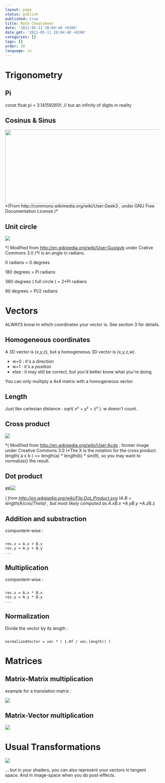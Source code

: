 ```yaml
---
layout: page
status: publish
published: true
title: Math Cheatsheet
date: '2011-05-11 20:04:48 +0200'
date_gmt: '2011-05-11 20:04:48 +0200'
categories: []
tags: []
order: 20
language: cn
---
```


# Trigonometry


## Pi

const float pi = 3.14159265f; // but an infinity of digits in reality

## Cosinus & Sinus

<img class="alignnone" title="Sine_cosine_one_period" src="http://upload.wikimedia.org/wikipedia/commons/thumb/7/71/Sine_cosine_one_period.svg/600px-Sine_cosine_one_period.svg.png" alt="" width="600" height="240" />
*(From http://commons.wikimedia.org/wiki/User:Geek3 , under GNU Free Documentation License )*

## Unit circle

![]({{site.baseurl}}/assets/images/math-cheatsheet/UnitCircle.png)

*( Modified from http://en.wikipedia.org/wiki/User:Gustavb under Crative Commons 3.0 )*t is an angle in radians.

0 radians = 0 degrees

180 degrees = Pi radians

360 degrees ( full circle ) = 2*Pi radians

90 degrees = Pi/2 radians

# Vectors

ALWAYS know in which coordinates your vector is. See section 3 for details.

## Homogeneous coordinates

A 3D vector is (x,y,z), but a homogeneous 3D vector is (x,y,z,w).

* w=0 : it's a direction
* w=1 : it's a position
* else : it may still be correct, but you'd better know what you're doing.

You can only multiply a 4x4 matrix with a homogeneous vector.

## Length

Just like cartesian distance : sqrt( x&sup2; + y&sup2; + z&sup2; ). w doesn't count.

## Cross product

![]({{site.baseurl}}/assets/images/math-cheatsheet/Right_hand_rule_cross_product.png)

*( Modified from http://en.wikipedia.org/wiki/User:Acdx , former image under Creative Commons 3.0 )*The X is the notation for the cross product. length( a x b ) == length(a) * length(b) * sin(&theta;), so you may want to normalize() the result.

## Dot product


##![]({{site.baseurl}}/assets/images/math-cheatsheet/DotProduct.png)


*( from http://en.wikipedia.org/wiki/File:Dot_Product.svg )*A.B = length(A)*cos(Theta) , but most likely computed as A.x*B.x +A.y*B.y +A.z*B.z

## Addition and substraction

compontent-wise :
```

res.x = A.x + B.x
res.y = A.y + B.y
...
```

## Multiplication

compontent-wise :
```

res.x = A.x * B.x
res.y = A.y * B.y
...
```

## Normalization

Divide the vector by its length :
```

normalizedVector = vec * ( 1.0f / vec.length() )
```

# Matrices


## Matrix-Matrix multiplication

example for a translation matrix :

![]({{site.baseurl}}/assets/images/math-cheatsheet/translationExamplePosition1.png)


 

## Matrix-Vector multiplication

![]({{site.baseurl}}/assets/images/math-cheatsheet/MatrixXVect.gif)


# Usual Transformations

![]({{site.baseurl}}/assets/images/math-cheatsheet/MVP.png)


... but in your shaders, you can also represent your vectors in tangent space. And in image-space when you do post-effects.
<div id="_mcePaste" class="mcePaste" style="position: absolute; left: -10000px; top: 1254px; width: 1px; height: 1px; overflow: hidden;">res.x = A.x + B.x</div>
